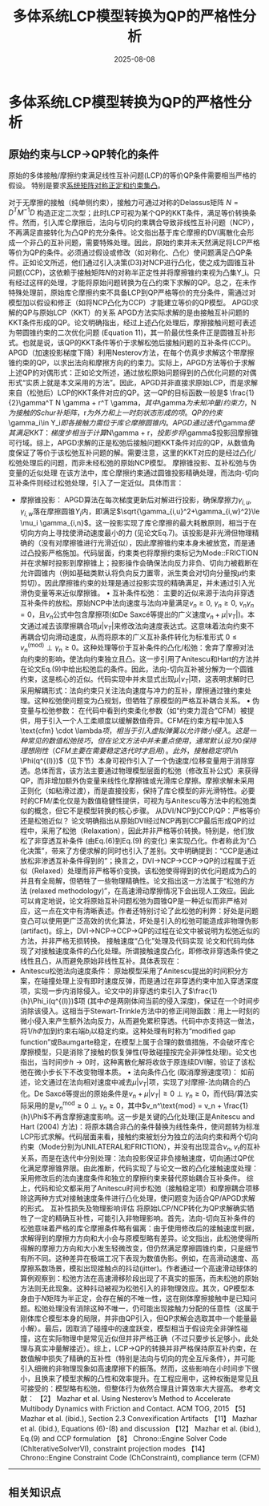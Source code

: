 ﻿---
title: 多体系统LCP模型转换为QP的严格性分析
date: 2025-08-08
layout: note
excerpt: 关于LCP和QP问题的转化是否是近似的？。:)
---

# 多体系统LCP模型转换为QP的严格性分析

## 原始约束与LCP→QP转化的条件

原始的多体接触/摩擦约束满足线性互补问题(LCP)的等价QP条件需要相当严格的假设。
特别是要求[系统矩阵对称正定和约束集凸](##-相关知识点)。





对于无摩擦的接触（纯单侧约束），接触力可通过对称的Delassus矩阵 $N = D^T M^{-1} D$ 构造正定二次型；此时LCP可视为某个QP的KKT条件，满足等价转换条件。然而，引入库仑摩擦后，法向与切向约束耦合导致非线性互补问题（NCP），不再满足直接转化为凸QP的充分条件。论文指出基于库仑摩擦的DVI离散化会形成一个非凸的互补问题，需要特殊处理。因此，原始约束并未天然满足将LCP严格等价为QP的条件。必须通过假设或修改（如对称化、凸化）使问题满足凸QP条件。正如论文所述，他们通过引入决策(D3)对NCP进行凸化，使之成为圆锥互补问题(CCP)，这依赖于接触矩阵$N$的对称半正定性并将摩擦锥约束视为凸集Υ_i。只有经过这样的处理，才能将原始问题转换为在凸约束下求解的QP。总之，在未作特殊处理前，原始库仑摩擦约束不具备LCP到QP严格等价的充分条件，需通过对模型加以假设和修正（如将NCP凸化为CCP）才能建立等价的QP模型。
APGD求解的QP与原始LCP（KKT）的关系
APGD方法实际求解的是由接触互补问题的KKT条件形成的QP。论文明确指出，经过上述凸化处理后，摩擦接触问题可表述为带圆锥约束的二次优化问题 (Equation 11)，其一阶最优性条件正是圆锥互补形式。也就是说，该QP的KKT条件等价于求解松弛后接触问题的互补条件(CCP)。APGD（加速投影梯度下降）利用Nesterov方法，在每个仿真步求解这个带摩擦锥约束的QP，以求出法向和摩擦方向的约束力。实际上，APGD方法等价于求解上述QP的对偶形式：正如论文所述，通过放松原始问题得到的凸优化问题的对偶形式“实质上就是本文采用的方法”。因此，APGD并非直接求原始LCP，而是求解来自（松弛后）LCP的KKT条件对应的QP。这一QP的目标函数一般是$ \frac{1}{2}\gamma^T N \gamma + r^T \gamma$，其中$\gamma$为未知冲量/约束力，$N$为接触的Schur补矩阵，$r$为外力和上一时刻状态形成的项。QP的约束$\gamma_i\in Υ_i$即各接触力需位于库仑摩擦圆锥内。APGD通过迭代$\gamma$使其满足KKT：梯度步相当于计算$N\gamma + r$，投影步将$\gamma$投影回摩擦锥可行域。综上，APGD求解的正是松弛后接触问题KKT条件对应的QP，从数值角度保证了等价于该松弛互补问题的解。需要注意，这里的KKT对应的是经过凸化/松弛处理后的问题，而非未经松弛的原始NCP模型。
摩擦锥投影、互补松弛与伪变量的近似处理
在该方法中，库仑摩擦约束通过圆锥投影精确处理，而法向-切向互补条件则经过松弛处理，引入了一定近似。具体而言：
- 摩擦锥投影： APGD算法在每次梯度更新后对解进行投影，确保摩擦力$\gamma_{i,u}, \gamma_{i,w}$落在摩擦圆锥$Υ_i$内，即满足$\sqrt{\gamma_{i,u}^2+\gamma_{i,w}^2}\le \mu_i \gamma_{i,n}$。这一投影实现了库仑摩擦的最大耗散原则，相当于在切向方向上寻找使滑动速度最小的力 (见论文Eq.7)。该投影是非光滑但物理精确的（没有对摩擦锥进行光滑近似），因此摩擦锥约束本身未被放宽，而是通过凸投影严格施加。代码层面，约束类也将摩擦约束标记为Mode::FRICTION并在求解时投影到摩擦锥上；投影操作会确保法向反力非负、切向力被截断在允许圆锥内（例如基础类默认将负向反力置零，派生类会对切向分量按$\mu$约束剪切）。因此摩擦锥约束的处理是通过投影实现的精确满足，并未通过引入光滑伪变量等来近似摩擦锥。
•	互补条件松弛： 主要的近似来源于法向非穿透互补条件的放松。原始NCP中法向速度与法向冲量满足$v_n \ge 0,\ \gamma_n \ge 0,\ v_n\gamma_n=0$，且$v_n$公式中包含摩擦项(如De Saxcé等提出的广义速度$v_n + \mu |v_T|$)。本文通过减去该摩擦耦合项$\mu|v_T|$来修改法向速度表达式。这意味着法向约束不再耦合切向滑动速度，从而将原本的广义互补条件转化为标准形式 $0\le v_n^\text{(mod)} \perp \gamma_n \ge 0$。这种处理等价于互补条件的凸化/松弛：舍弃了摩擦对法向约束的影响，使法向约束独立且凸。这一步引用了Anitescu和Hart的方法并在论文Eq.(9)中给出松弛后的条件。因此，法向-切向互补被分解为一个圆锥约束，这是核心的近似。代码实现中并未显式出现$\mu|v_T|$项，这表明求解时已采用解耦形式：法向约束只关注法向速度与冲力的互补，摩擦通过锥约束处理。这种松弛使问题变为凸规划，但牺牲了原模型的严格互补耦合关系。
•	伪变量与松弛参数： 在代码中看到约束柔化参数（如“约束力混合”CFM）被提供，用于引入一个人工柔顺度以缓解数值奇异。CFM在约束方程中加入$ \text{cfm} \cdot \lambda$项，相当于引入虚拟弹簧以允许微小侵入。这是一种常见的数值松弛技巧，但在论文方法中并未重点使用，通常默认设为0保持理想刚性（CFM主要在需要稳定迭代时才启用）。此外，接触稳定项$1/h \Phi(q^{(l)})$（见下节）本身可视作引入了一个伪速度/位移变量用于消除穿透。总体而言，该方法主要通过物理模型层面的松弛（修改互补公式）来获得QP，而非增加额外伪变量来线性化摩擦锥或光滑库仑摩擦。摩擦求解未采用正则化（如粘滑过渡），而是直接投影，保持了库仑模型的非光滑特性。必要时的CFM/柔化仅是为数值稳健性提供，可视为与Anitescu等方法中的松弛类似的概念，但它不是模型转换的核心步骤。
从DVI/NCP到CCP/QP：严格等价还是松弛近似？
论文明确指出从原始DVI经过NCP再到CCP最后形成QP的过程中，采用了松弛（Relaxation），因此并非严格等价转换。特别是，他们放松了非穿透互补条件 (由Eq.(6)到Eq.(9) 的变化) 来实现凸化。作者称此为“凸化决策”，带来了方便求解的同时也引入了差别。文中明确提到：“CCP是通过放松非渗透互补条件得到的”；换言之，DVI→NCP→CCP→QP的过程属于近似（Relaxed）处理而非严格等价变换。该松弛使得得到的优化问题成为凸的并且有全局解，但牺牲了一些物理精确性。论文指出这一方法属于“松弛的方法 (relaxed methodology)”，在高速滑动摩擦情况下会出现人工效应。因此可以肯定地说，论文将原始互补问题松弛为圆锥QP是一种近似而非严格对应，这一点在文中有清晰表述。作者还特别讨论了此松弛的利弊：好处是问题变凸可以使用更广泛高效的优化算法，坏处是引入的松弛可能造成非物理伪影(artifact)。综上，DVI→NCP→CCP→QP的过程在论文中被说明为松弛近似的方法，并非严格无损转换。
接触速度“凸化”处理及代码实现
论文和代码均体现了对接触速度条件的凸化处理。所谓接触速度凸化，即修改非穿透条件使之线性且凸，从而避免原始非线性互补。具体表现在：
- Anitescu松弛法向速度条件： 原始模型采用了Anitescu提出的时间积分方案，在碰撞处理上没有即时速度反弹，而是通过在非穿透约束中加入穿透深度项，实现一步内消除侵入。论文中的非穿透约束引入了$\frac{1}{h}\Phi_i(q^{(l)})$项 (其中$\Phi$是两刚体间当前的侵入深度)，保证在一个时间步消除该侵入。这相当于Stewart-Trinkle方法中的修正间隙函数：用上一时刻的微小侵入来产生额外法向反力，从而避免累积穿透。代码中亦支持这一做法，将$1/h \Phi$加到约束右端$b_i$以稳定约束。这种处理有时称为“modified gap function”或Baumgarte稳定，在模型上属于合理的数值措施，不会破坏库仑摩擦模型，只是消除了接触的恢复弹性(导致碰撞按完全非弹性处理)。论文也指出，当时间步$h \to 0$时，这种离散化解将收敛于原连续DVI解，验证了该松弛在微小步长下不改变物理本质。
•	法向条件凸化 (取消摩擦速度项)： 如前述，论文通过在法向相对速度中减去$\mu|v_T|$项，实现了对摩擦-法向耦合的凸化。De Saxcé等提出的原始条件是$v_n + \mu |v_T| \ge 0 \perp \gamma_n \ge 0$，而代码/算法实际采用的是$v_n^\text{mod} \ge 0 \perp \gamma_n \ge 0$，其中$v_n^\text{mod} = v_n + \frac{1}{h}\Phi$不再含摩擦速度影响。这一步是关键的凸化处理(正是Anitescu and Hart (2004) 方法)：将原本耦合非凸的条件替换为线性条件，使问题转为标准LCP形式求解。代码层面来看，接触约束被划分为独立的法向约束和两个切向约束（Mode分别为UNILATERAL和FRICTION），并没有出现混合$v_n, v_t$的互补关系，而是在迭代中分别处理：法向投影保证非负接触速度，切向通过QP优化满足摩擦锥界限。由此推断，代码实现了与论文一致的凸化接触速度处理：采用修改后的法向速度条件和独立的摩擦约束来替代原始耦合互补条件。
综上，代码和论文都采用了Anitescu时间步松弛（接触稳定项）和摩擦耦合项移除这两种方式对接触速度条件进行凸化处理，使问题变为适合QP/APGD求解的形式。
互补性损失及物理影响评估
将原始LCP/NCP转化为QP求解确实牺牲了一定的精确互补性，可能引入非物理影响。首先，法向-切向互补条件的松弛意味着严格的库仑摩擦条件略有偏离：由于使用修改后的接触速度判据，求解得到的摩擦力方向和大小会与原模型略有差异。论文指出，此松弛使得所得解的摩擦力方向和大小发生轻微改变，但仍然满足摩擦圆锥约束，只是细节有所不同。这种差异在极端工况下表现为数值伪影。例如，在高滑动速度、高摩擦系数场景，模拟出现接触点的抖动(jitter)。作者通过一个高速滑动球体的算例观察到：松弛方法在高速滑移阶段出现了不真实的振荡，而未松弛的原始方法则无此现象。这种抖动被视为松弛引入的非物理效应。其次，QP模型本身由于$N$矩阵为半正定，会存在解的不唯一性，这在刚体摩擦接触中是已知问题。松弛处理没有消除这种不唯一，仍可能出现接触力分配的任意性（这属于刚体库仑模型本身的局限，并非由QP引入，但QP求解会选取其中一个能量最小解）。最后，因取消了碰撞中的速度跃变，模型相当于假设完全非弹性碰撞，这在实际物理中是常见近似但并非严格正确（不过只要步长足够小，此处理与真实冲量解接近）。综上，LCP→QP的转换并非严格保持原互补约束，在数值解中损失了精确的互补性（特别是法向与切向的完全互斥条件），并可能引入细微的非物理现象如高速摩擦下的振荡。然而，这些影响在小时间步下很小，且换来了模型求解的凸性和效率提升。在工程应用中，这种权衡是常见且可接受的：模型略有松弛，但整体行为依然合理且计算效率大大提高。
参考文献：
【2】 Mazhar et al. Using Nesterov’s Method to Accelerate Multibody Dynamics with Friction and Contact. ACM TOG, 2015
【5】 Mazhar et al. (ibid.), Section 2.3 Convexification Artifacts
【11】 Mazhar et al. (ibid.), Equations (6)-(8) and discussion
【12】 Mazhar et al. (ibid.), Eq.(9) and CCP formulation
【8】 Chrono::Engine Solver Code (ChIterativeSolverVI), constraint projection modes
【14】 Chrono::Engine Constraint Code (ChConstraint), compliance term (CFM)
________________________________________



## 相关知识点